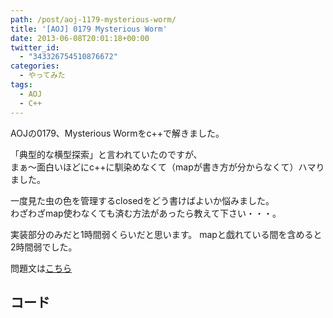 ```yaml
---
path: /post/aoj-1179-mysterious-worm/
title: '[AOJ] 0179 Mysterious Worm'
date: 2013-06-08T20:01:18+00:00
twitter_id:
  - "343326754510876672"
categories:
  - やってみた
tags:
  - AOJ
  - C++
---
```

AOJの0179、Mysterious Wormをc++で解きました。

「典型的な横型探索」と言われていたのですが、  
まぁ〜面白いほどにc++に馴染めなくて（mapが書き方が分からなくて）ハマりました。

一度見た虫の色を管理するclosedをどう書けばよいか悩みました。  
わざわざmap使わなくても済む方法があったら教えて下さい・・・。

実装部分のみだと1時間弱くらいだと思います。 mapと戯れている間を含めると2時間弱でした。

問題文は[こちら](http://judge.u-aizu.ac.jp/onlinejudge/description.jsp?id=0179&lang=jp)

<!--more-->

コード
----------------------------------------

<div style="font-size:0px;height:0px;line-height:0px;margin:0;padding:0;clear:both">
</div>